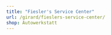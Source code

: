 ```yaml
---
title: "Fiesler's Service Center"
url: /girard/fieslers-service-center/
shop: Autowerkstatt
---
```

